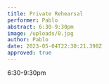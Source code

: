 ```yaml
---
title: Private Rehearsal
performer: Pablo
abstract: 6:30-9:30pm
image: /uploads/0.jpg
author: Pablo
date: 2023-05-04T22:30:21.398Z
approved: true
---
```

6:30-9:30pm